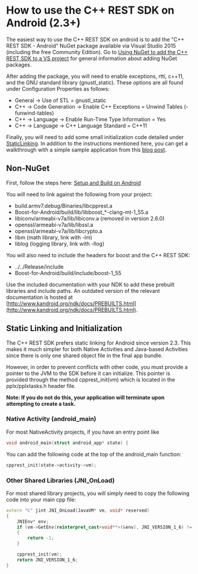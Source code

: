 # How to use the C++ REST SDK on Android (2.3+)

The easiest way to use the C++ REST SDK on android is to add the "C++ REST SDK - Android" NuGet package available via Visual Studio 2015 (including the free Community Edition). Go to [Using NuGet to add the C++ REST SDK to a VS project](https://casablanca.codeplex.com/wikipage?title=Using%20NuGet%20to%20add%20the%20C%2b%2b%20REST%20SDK%20to%20a%20VS%20project&referringTitle=Use%20on%20Android) for general information about adding NuGet packages.  

After adding the package, you will need to enable exceptions, rtti, c++11, and the GNU standard library (gnustl_static). These options are all found under <span class="codeInline">Configuration Properties</span> as follows:  

*   General -> Use of STL = gnustl_static
*   C++ -> Code Generation -> Enable C++ Exceptions = Unwind Tables (-funwind-tables)
*   C++ -> Language -> Enable Run-Time Type Information = Yes
*   C++ -> Language -> C++ Language Standard = C++11

Finally, you will need to add some small initialization code detailed under [StaticLinking](#StaticLinking). In addition to the instructions mentioned here, you can get a walkthrough with a simple sample application from this [blog post](http://blogs.msdn.com/b/vcblog/archive/2015/01/06/targeting-android-with-the-c-rest-sdk.aspx).  

## Non-NuGet

First, follow the steps here: [Setup and Build on Android](https://casablanca.codeplex.com/wikipage?title=Setup%20and%20Build%20on%20Android&referringTitle=Use%20on%20Android)  

You will need to link against the following from your project:  

*   build.armv7.debug/Binaries/libcpprest.a
*   Boost-for-Android/build/lib/libboost_*-clang-mt-1_55.a
*   libiconv/armeabi-v7a/lib/libiconv.a (removed in version 2.6.0)
*   openssl/armeabi-v7a/lib/libssl.a
*   openssl/armeabi-v7a/lib/libcrypto.a
*   libm (math library, link with -lm)
*   liblog (logging library, link with -llog)

You will also need to include the headers for boost and the C++ REST SDK:  

*   ../../Release/include
*   Boost-for-Android/build/include/boost-1_55

Use the included documentation with your NDK to add these prebuilt libraries and include paths. An outdated version of the relevant documentation is hosted at [http://www.kandroid.org/ndk/docs/PREBUILTS.html](http://www.kandroid.org/ndk/docs/PREBUILTS.html).  

<a name="StaticLinking"></a>

## Static Linking and Initialization

The C++ REST SDK prefers static linking for Android since version 2.3\. This makes it much simpler for both Native Activities and Java-based Activities since there is only one shared object file in the final app bundle.  

However, in order to prevent conflicts with other code, you must provide a pointer to the JVM to the SDK before it can initialize. This pointer is provided through the method <span class="codeInline">cpprest_init(vm)</span> which is located in the <span class="codeInline">pplx/pplxtasks.h</span> header file.  

**Note: If you do not do this, your application will terminate upon attempting to create a task.**  

### Native Activity (android_main)

For most NativeActivity projects, if you have an entry point like  

```c++
void android_main(struct android_app* state) {
```

You can add the following code at the top of the <span class="codeInline">android_main</span> function:  

```c++
cpprest_init(state->activity->vm);
```

### Other Shared Libraries (JNI_OnLoad)

For most shared library projects, you will simply need to copy the following code into your main cpp file:  

```c++
extern "C" jint JNI_OnLoad(JavaVM* vm, void* reserved)
{
    JNIEnv* env;
    if (vm->GetEnv(reinterpret_cast<void**>(&env), JNI_VERSION_1_6) != JNI_OK)
    {
        return -1;
    }

    cpprest_init(vm);
    return JNI_VERSION_1_6;
}
```